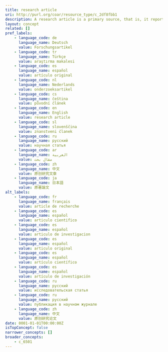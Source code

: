 ```yaml
---
title: research article
uri: http://purl.org/coar/resource_type/c_2df8fbb1
description: A research article is a primary source, that is, it reports the methods and results of an original study performed by the authors. (adapted from http://apus.libanswers.com/faq/2324)
layout: concept
related: []
pref_labels:
    - language_code: de
      language_name: Deutsch
      value: Forschungsartikel
    - language_code: tr
      language_name: Türkçe
      value: araştırma makalesi
    - language_code: es
      language_name: español
      value: artículo original
    - language_code: nl
      language_name: Nederlands
      value: onderzoeksartikel
    - language_code: cs
      language_name: čeština
      value: původní článek
    - language_code: en
      language_name: English
      value: research article
    - language_code: sl
      language_name: slovenščina
      value: znanstveni članek
    - language_code: ru
      language_name: русский
      value: научная статья
    - language_code: ar
      language_name: العربية
      value: مقال بحث
    - language_code: zh
      language_name: 中文
      value: 原创研究文章
    - language_code: ja
      language_name: 日本語
      value: 原著論文
alt_labels:
    - language_code: fr
      language_name: français
      value: article de recherche
    - language_code: es
      language_name: español
      value: articulo cientifico
    - language_code: es
      language_name: español
      value: articulo de investigacion
    - language_code: es
      language_name: español
      value: articulo original
    - language_code: es
      language_name: español
      value: artículo científico
    - language_code: es
      language_name: español
      value: artículo de investigación
    - language_code: ru
      language_name: русский
      value: исследовательская статья
    - language_code: ru
      language_name: русский
      value: публикация в научном журнале
    - language_code: zh
      language_name: 中文
      value: 原创研究论文
date: 0001-01-01T00:00:00Z
isTopConcept: false
narrower_concepts: []
broader_concepts:
    - c_6501
---
```


